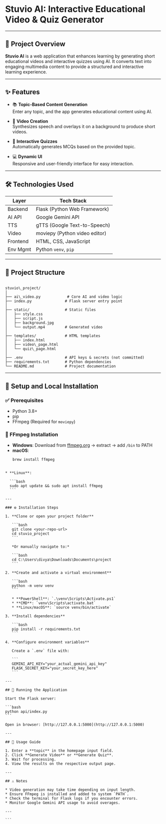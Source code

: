 

# Stuvio AI: Interactive Educational Video & Quiz Generator

---

## 📌 Project Overview

**Stuvio AI** is a web application that enhances learning by generating short educational videos and interactive quizzes using AI. It converts text into engaging multimedia content to provide a structured and interactive learning experience.

---

## ✨ Features

- 📚 **Topic-Based Content Generation**  
  Enter any topic, and the app generates educational content using AI.

- 🎥 **Video Creation**  
  Synthesizes speech and overlays it on a background to produce short videos.

- 📝 **Interactive Quizzes**  
  Automatically generates MCQs based on the provided topic.

- 💻 **Dynamic UI**  
  Responsive and user-friendly interface for easy interaction.

---

## 🛠️ Technologies Used

| Layer       | Tech Stack                         |
|-------------|------------------------------------|
| Backend     | Flask (Python Web Framework)       |
| AI API      | Google Gemini API                  |
| TTS         | gTTS (Google Text-to-Speech)       |
| Video       | moviepy (Python video editor)      |
| Frontend    | HTML, CSS, JavaScript              |
| Env Mgmt    | Python `venv`, `pip`               |

---

## 📁 Project Structure

```

stuvio\_project/
│
├── ai\_video.py            # Core AI and video logic
├── index.py               # Flask server entry point
│
├── static/                # Static files
│   ├── style.css
│   ├── script.js
│   ├── background.jpg
│   └── output.mp4         # Generated video
│
├── templates/             # HTML templates
│   ├── index.html
│   ├── video\_page.html
│   └── quiz\_page.html
│
├── .env                   # API keys & secrets (not committed)
├── requirements.txt       # Python dependencies
└── README.md              # Project documentation

````

---

## 🧩 Setup and Local Installation

### ✅ Prerequisites

- Python 3.8+
- pip
- FFmpeg (Required for `moviepy`)

### 🔧 FFmpeg Installation

- **Windows**: Download from [ffmpeg.org](https://ffmpeg.org) → extract → add `/bin` to PATH  
- **macOS**:  
  ```bash
  brew install ffmpeg
````

* **Linux**:

  ```bash
  sudo apt update && sudo apt install ffmpeg
  ```

---

### ⚙️ Installation Steps

1. **Clone or open your project folder**

   ```bash
   git clone <your-repo-url>
   cd stuvio_project
   ```

   *Or manually navigate to:*

   ```bash
   cd C:\Users\divya\Downloads\Documents\project
   ```

2. **Create and activate a virtual environment**

   ```bash
   python -m venv venv
   ```

   * **PowerShell**: `.\venv\Scripts\Activate.ps1`
   * **CMD**: `venv\Scripts\activate.bat`
   * **Linux/macOS**: `source venv/bin/activate`

3. **Install dependencies**

   ```bash
   pip install -r requirements.txt
   ```

4. **Configure environment variables**

   Create a `.env` file with:

   ```
   GEMINI_API_KEY="your_actual_gemini_api_key"
   FLASK_SECRET_KEY="your_secret_key_here"
   ```

---

## 🚀 Running the Application

Start the Flask server:

```bash
python api/index.py
```

Open in browser: [http://127.0.0.1:5000](http://127.0.0.1:5000)

---

## 🧪 Usage Guide

1. Enter a **topic** in the homepage input field.
2. Click **Generate Video** or **Generate Quiz**.
3. Wait for processing.
4. View the results on the respective output page.

---

## ⚠️ Notes

* Video generation may take time depending on input length.
* Ensure FFmpeg is installed and added to system `PATH`.
* Check the terminal for Flask logs if you encounter errors.
* Monitor Google Gemini API usage to avoid overages.

---

```


